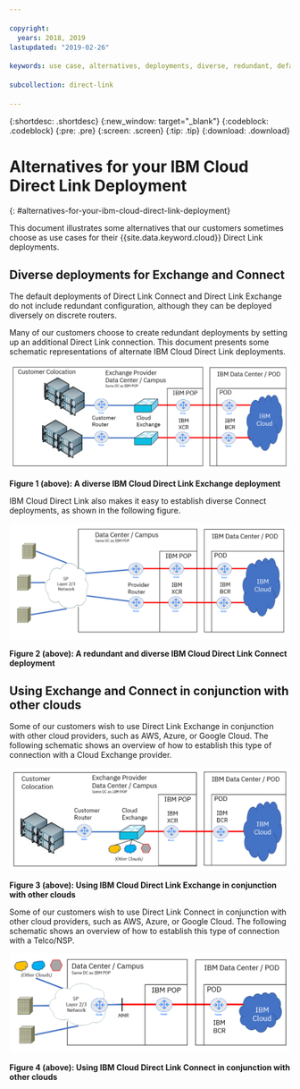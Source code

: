 ```yaml
---

copyright:
  years: 2018, 2019
lastupdated: "2019-02-26"

keywords: use case, alternatives, deployments, diverse, redundant, default, multi-cloud, other clouds, schematic

subcollection: direct-link

---
```


{:shortdesc: .shortdesc}
{:new_window: target="_blank"}
{:codeblock: .codeblock}
{:pre: .pre}
{:screen: .screen}
{:tip: .tip}
{:download: .download}

# Alternatives for your IBM Cloud Direct Link Deployment
{: #alternatives-for-your-ibm-cloud-direct-link-deployment}

This document illustrates some alternatives that our customers sometimes choose as use cases for their {{site.data.keyword.cloud}} Direct Link deployments.

## Diverse deployments for Exchange and Connect

The default deployments of Direct Link Connect and Direct Link Exchange do not include redundant configuration, although they can be deployed diversely on discrete routers.

Many of our customers choose to create redundant deployments by setting up an additional Direct Link connection. This document presents some schematic representations of alternate IBM Cloud Direct Link deployments.

![Diverse Exchange](/images/Direct-Link-Exchange-Diverse.png)

**Figure 1 (above): A diverse IBM Cloud Direct Link Exchange deployment**

IBM Cloud Direct Link also makes it easy to establish diverse Connect deployments, as shown in the following figure.

![Diverse Connect](/images/Direct-Link-Connect-Diverse.png)


**Figure 2 (above): A redundant and diverse IBM Cloud Direct Link Connect deployment**

## Using Exchange and Connect in conjunction with other clouds

Some of our customers wish to use Direct Link Exchange in conjunction with other cloud providers, such as AWS, Azure, or Google Cloud. The following schematic shows an overview of how to establish this type of connection with a Cloud Exchange provider.

![Other Clouds](/images/Direct-Link-Exchange-Other-Clouds.png)

**Figure 3 (above): Using IBM Cloud Direct Link Exchange in conjunction with other clouds**

Some of our customers wish to use Direct Link Connect  in conjunction with other cloud providers, such as AWS, Azure, or Google Cloud. The following schematic shows an overview of how to establish this type of connection with a Telco/NSP.

![Other Clouds](/images/Direct-Link-Connect-other-clouds.png)

**Figure 4 (above): Using IBM Cloud Direct Link Connect in conjunction with other clouds**

